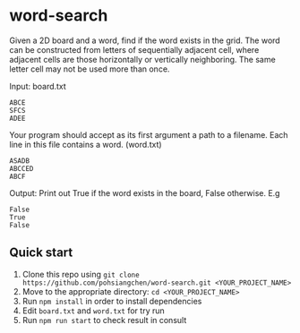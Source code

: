 # word-search 
Given a 2D board and a word, find if the word exists in the grid. The word can be constructed from letters of sequentially adjacent cell, where adjacent cells are those horizontally or vertically neighboring. The same letter cell may not be used more than once.

Input: board.txt
```
ABCE
SFCS
ADEE
```
 
Your program should accept as its first argument a path to a filename. Each line in this file contains a word. (word.txt)

```
ASADB
ABCCED
ABCF
```

Output:
Print out True if the word exists in the board, False otherwise. E.g

```
False
True
False
```

## Quick start

1.  Clone this repo using `git clone https://github.com/pohsiangchen/word-search.git <YOUR_PROJECT_NAME>`<br />
2.  Move to the appropriate directory: `cd <YOUR_PROJECT_NAME>`<br />
3.  Run `npm install` in order to install dependencies<br />
4.  Edit `board.txt` and `word.txt` for try run<br />
5.  Run `npm run start` to check result in consult
